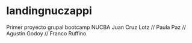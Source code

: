 # landingnuczappi
Primer proyecto grupal bootcamp NUCBA
Juan Cruz Lotz // Paula Paz // Agustin Godoy // Franco Ruffino
